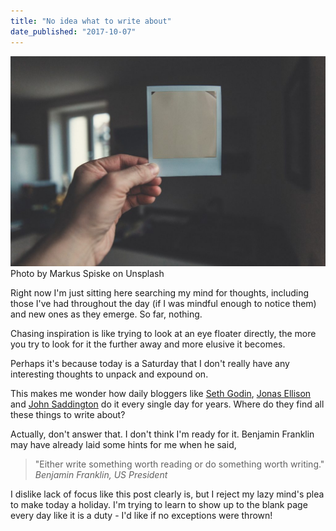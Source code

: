 ```yaml
---
title: "No idea what to write about"
date_published: "2017-10-07"
---
```


![hand holding a white washed polaroid](images/markus-spiske-215992-1024x683.jpg) Photo by Markus Spiske on Unsplash

Right now I'm just sitting here searching my mind for thoughts, including those I've had throughout the day (if I was mindful enough to notice them) and new ones as they emerge. So far, nothing.

Chasing inspiration is like trying to look at an eye floater directly, the more you try to look for it the further away and more elusive it becomes.

Perhaps it's because today is a Saturday that I don't really have any interesting thoughts to unpack and expound on.

This makes me wonder how daily bloggers like [Seth Godin](http://sethgodin.typepad.com/), [Jonas Ellison](https://medium.com/@jonasellison) and [John Saddington](https://john.do/) do it every single day for years. Where do they find all these things to write about?

Actually, don't answer that. I don't think I'm ready for it. Benjamin Franklin may have already laid some hints for me when he said,

> "Either write something worth reading or do something worth writing."
> <cite>Benjamin Franklin, US President</cite>

I dislike lack of focus like this post clearly is, but I reject my lazy mind's plea to make today a holiday. I'm trying to learn to show up to the blank page every day like it is a duty - I'd like if no exceptions were thrown!
